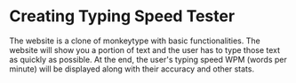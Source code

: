 # Creating Typing Speed Tester

The website is a clone of monkeytype with basic functionalities. The website will show you a portion of text and the user has to type those text as quickly as possible. At the end, the user's typing speed WPM (words per minute) will be displayed along with their accuracy and other stats.
